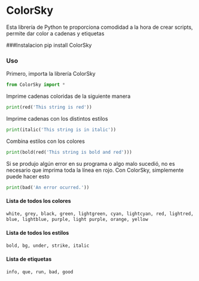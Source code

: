 # ColorSky
Esta librería de Python te proporciona comodidad a la hora de crear scripts, permite dar color a cadenas y etiquetas

###Instalacion
pip install ColorSky

### Uso
Primero, importa la librería ColorSky
```python
from ColorSky import *
```

Imprime cadenas coloridas de la siguiente manera

```python
print(red('This string is red'))
```

Imprime cadenas con los distintos estilos

```python
print(italic('This string is in italic'))
```

Combina estilos con los colores

```python
print(bold(red('This string is bold and red')))
```

Si se produjo algún error en su programa o algo malo sucedió, no es necesario que imprima toda la línea en rojo. Con ColorSky, simplemente puede hacer esto 

```python 
print(bad('An error ocurred.'))
``` 

#### Lista de todos los colores

```python
white, grey, black, green, lightgreen, cyan, lightcyan, red, lightred,
blue, lightblue, purple, light purple, orange, yellow
```

#### Lista de todos los estilos

```python
bold, bg, under, strike, italic
```

#### Lista de etiquetas

```python
info, que, run, bad, good
``` 
